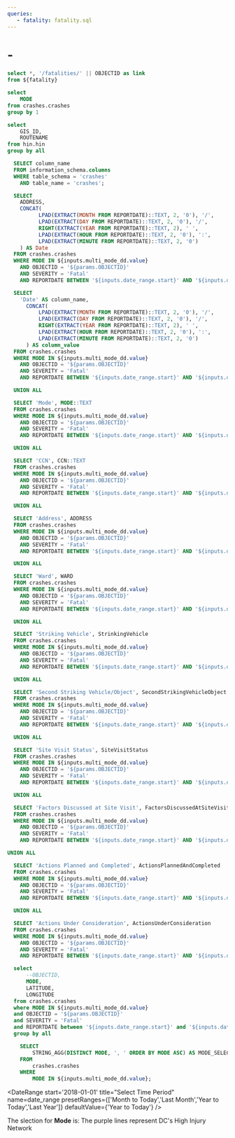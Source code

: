 ```yaml
---
queries:
   - fatality: fatality.sql
---
```


# <Value data={Tittle} column=ADDRESS/> - <Value data={Tittle} column=Date/>

```sql fatality_with_link
select *, '/fatalities/' || OBJECTID as link
from ${fatality}
```

```sql unique_mode
select 
    MODE
from crashes.crashes
group by 1
```

```sql unique_hin
select 
    GIS_ID,
    ROUTENAME
from hin.hin
group by all
```

```sql columns
  SELECT column_name
  FROM information_schema.columns
  WHERE table_schema = 'crashes'
    AND table_name = 'crashes';
```

```sql Tittle
  SELECT 
    ADDRESS,
    CONCAT(
          LPAD(EXTRACT(MONTH FROM REPORTDATE)::TEXT, 2, '0'), '/', 
          LPAD(EXTRACT(DAY FROM REPORTDATE)::TEXT, 2, '0'), '/', 
          RIGHT(EXTRACT(YEAR FROM REPORTDATE)::TEXT, 2), ' ', 
          LPAD(EXTRACT(HOUR FROM REPORTDATE)::TEXT, 2, '0'), ':', 
          LPAD(EXTRACT(MINUTE FROM REPORTDATE)::TEXT, 2, '0')
    ) AS Date
  FROM crashes.crashes
  WHERE MODE IN ${inputs.multi_mode_dd.value}
    AND OBJECTID = '${params.OBJECTID}'
    AND SEVERITY = 'Fatal'
    AND REPORTDATE BETWEEN '${inputs.date_range.start}' AND '${inputs.date_range.end}'
```

```sql pivot_table
  SELECT 
    'Date' AS column_name, 
      CONCAT(
          LPAD(EXTRACT(MONTH FROM REPORTDATE)::TEXT, 2, '0'), '/', 
          LPAD(EXTRACT(DAY FROM REPORTDATE)::TEXT, 2, '0'), '/', 
          RIGHT(EXTRACT(YEAR FROM REPORTDATE)::TEXT, 2), ' ', 
          LPAD(EXTRACT(HOUR FROM REPORTDATE)::TEXT, 2, '0'), ':', 
          LPAD(EXTRACT(MINUTE FROM REPORTDATE)::TEXT, 2, '0')
      ) AS column_value
  FROM crashes.crashes
  WHERE MODE IN ${inputs.multi_mode_dd.value}
    AND OBJECTID = '${params.OBJECTID}'
    AND SEVERITY = 'Fatal'
    AND REPORTDATE BETWEEN '${inputs.date_range.start}' AND '${inputs.date_range.end}'

  UNION ALL

  SELECT 'Mode', MODE::TEXT
  FROM crashes.crashes
  WHERE MODE IN ${inputs.multi_mode_dd.value}
    AND OBJECTID = '${params.OBJECTID}'
    AND SEVERITY = 'Fatal'
    AND REPORTDATE BETWEEN '${inputs.date_range.start}' AND '${inputs.date_range.end}'

  UNION ALL

  SELECT 'CCN', CCN::TEXT
  FROM crashes.crashes
  WHERE MODE IN ${inputs.multi_mode_dd.value}
    AND OBJECTID = '${params.OBJECTID}'
    AND SEVERITY = 'Fatal'
    AND REPORTDATE BETWEEN '${inputs.date_range.start}' AND '${inputs.date_range.end}'

  UNION ALL

  SELECT 'Address', ADDRESS
  FROM crashes.crashes
  WHERE MODE IN ${inputs.multi_mode_dd.value}
    AND OBJECTID = '${params.OBJECTID}'
    AND SEVERITY = 'Fatal'
    AND REPORTDATE BETWEEN '${inputs.date_range.start}' AND '${inputs.date_range.end}'

  UNION ALL

  SELECT 'Ward', WARD
  FROM crashes.crashes
  WHERE MODE IN ${inputs.multi_mode_dd.value}
    AND OBJECTID = '${params.OBJECTID}'
    AND SEVERITY = 'Fatal'
    AND REPORTDATE BETWEEN '${inputs.date_range.start}' AND '${inputs.date_range.end}'

  UNION ALL

  SELECT 'Striking Vehicle', StrinkingVehicle
  FROM crashes.crashes
  WHERE MODE IN ${inputs.multi_mode_dd.value}
    AND OBJECTID = '${params.OBJECTID}'
    AND SEVERITY = 'Fatal'
    AND REPORTDATE BETWEEN '${inputs.date_range.start}' AND '${inputs.date_range.end}'

  UNION ALL

  SELECT 'Second Striking Vehicle/Object', SecondStrikingVehicleObject
  FROM crashes.crashes
  WHERE MODE IN ${inputs.multi_mode_dd.value}
    AND OBJECTID = '${params.OBJECTID}'
    AND SEVERITY = 'Fatal'
    AND REPORTDATE BETWEEN '${inputs.date_range.start}' AND '${inputs.date_range.end}'

  UNION ALL

  SELECT 'Site Visit Status', SiteVisitStatus
  FROM crashes.crashes
  WHERE MODE IN ${inputs.multi_mode_dd.value}
    AND OBJECTID = '${params.OBJECTID}'
    AND SEVERITY = 'Fatal'
    AND REPORTDATE BETWEEN '${inputs.date_range.start}' AND '${inputs.date_range.end}'

  UNION ALL

  SELECT 'Factors Discussed at Site Visit', FactorsDiscussedAtSiteVisit
  FROM crashes.crashes
  WHERE MODE IN ${inputs.multi_mode_dd.value}
    AND OBJECTID = '${params.OBJECTID}'
    AND SEVERITY = 'Fatal'
    AND REPORTDATE BETWEEN '${inputs.date_range.start}' AND '${inputs.date_range.end}'

UNION ALL

  SELECT 'Actions Planned and Completed', ActionsPlannedAndCompleted
  FROM crashes.crashes
  WHERE MODE IN ${inputs.multi_mode_dd.value}
    AND OBJECTID = '${params.OBJECTID}'
    AND SEVERITY = 'Fatal'
    AND REPORTDATE BETWEEN '${inputs.date_range.start}' AND '${inputs.date_range.end}'

  UNION ALL

  SELECT 'Actions Under Consideration', ActionsUnderConsideration
  FROM crashes.crashes
  WHERE MODE IN ${inputs.multi_mode_dd.value}
    AND OBJECTID = '${params.OBJECTID}'
    AND SEVERITY = 'Fatal'
    AND REPORTDATE BETWEEN '${inputs.date_range.start}' AND '${inputs.date_range.end}';
```

```sql incidents
  select
      --OBJECTID,
      MODE,
      LATITUDE,
      LONGITUDE
  from crashes.crashes
  where MODE IN ${inputs.multi_mode_dd.value}
  and OBJECTID = '${params.OBJECTID}'
  and SEVERITY = 'Fatal'
  and REPORTDATE between '${inputs.date_range.start}' and '${inputs.date_range.end}'
  group by all
```

```sql mode_selection
    SELECT
        STRING_AGG(DISTINCT MODE, ', ' ORDER BY MODE ASC) AS MODE_SELECTION
    FROM
        crashes.crashes
    WHERE
        MODE IN ${inputs.multi_mode_dd.value};
```

<DateRange
  start='2018-01-01'
  title="Select Time Period"
  name=date_range
  presetRanges={['Month to Today','Last Month','Year to Today','Last Year']}
  defaultValue={'Year to Today'}
/>

<Dropdown
    data={unique_mode} 
    name=multi_mode_dd
    value=MODE
    title="Select Mode"
    multiple=true
    selectAllByDefault=true
/>

<Alert status="info">
The slection for <b>Mode</b> is: <b><Value data={mode_selection} column="MODE_SELECTION"/></b> <Info description="*Fatal only." color="primary" />
</Alert>

<Grid cols=2>
    <Group>
      <BaseMap
        height=445
        title="Fatality Location"
        startingZoom=17
        >
        <Points data={incidents} lat=LATITUDE long=LONGITUDE value=MODE pointName=MODE colorPalette={['#ff5a53']}/>
        <Areas data={unique_hin} geoJsonUrl='/High_Injury_Network.geojson' geoId=GIS_ID areaCol=GIS_ID borderColor=#9d00ff color=#1C00ff00/ ignoreZoom=true 
        tooltip={[
          {id: 'ROUTENAME'}
        ]}
        />
      </BaseMap>
      <Note>
        The purple lines represent DC's High Injury Network
      </Note>
    </Group>
    <Group>
      <DataTable data={pivot_table} rows=all wrapTitles=true rowShading=true>
        <Column id=column_name title="Fatality Details" wrap=true/>
        <Column id=column_value title=" " wrap=true/>
      </DataTable>
    </Group>
</Grid>

